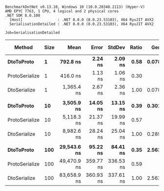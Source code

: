 ```

BenchmarkDotNet v0.13.10, Windows 10 (10.0.20348.2113) (Hyper-V)
AMD EPYC 7763, 1 CPU, 4 logical and 2 physical cores
.NET SDK 8.0.100
  [Host]                : .NET 8.0.0 (8.0.23.53103), X64 RyuJIT AVX2
  SerialisationDetailed : .NET 8.0.0 (8.0.23.53103), X64 RyuJIT AVX2

Job=SerialisationDetailed  

```
| Method         | Size | Mean        | Error     | StdDev    | Ratio | Gen0   | Gen1   | Allocated | Alloc Ratio |
|--------------- |----- |------------:|----------:|----------:|------:|-------:|-------:|----------:|------------:|
| **DtoToProto**     | **1**    |    **792.8 ns** |   **2.24 ns** |   **2.09 ns** |  **0.58** | **0.0782** |      **-** |    **1320 B** |       **0.998** |
| ProtoSerialize | 1    |    416.0 ns |   1.13 ns |   1.06 ns |  0.30 |      - |      - |       2 B |       0.002 |
| DtoSerialize   | 1    |  1,365.4 ns |   2.67 ns |   2.36 ns |  1.00 | 0.0782 |      - |    1322 B |       1.000 |
|                |      |             |           |           |       |        |        |           |             |
| **DtoToProto**     | **10**   |  **3,505.9 ns** |  **14.05 ns** |  **13.15 ns** |  **0.39** | **0.3014** | **0.0038** |    **5072 B** |       **0.997** |
| ProtoSerialize | 10   |  5,118.3 ns |  21.37 ns |  19.99 ns |  0.57 |      - |      - |      15 B |       0.003 |
| DtoSerialize   | 10   |  8,982.6 ns |  28.24 ns |  25.04 ns |  1.00 | 0.2899 |      - |    5087 B |       1.000 |
|                |      |             |           |           |       |        |        |           |             |
| **DtoToProto**     | **100**  | **29,543.6 ns** |  **95.22 ns** |  **84.41 ns** |  **0.35** | **2.5635** | **0.2441** |   **42920 B** |       **0.996** |
| ProtoSerialize | 100  | 49,470.9 ns | 359.77 ns | 336.53 ns |  0.59 |      - |      - |     151 B |       0.004 |
| DtoSerialize   | 100  | 83,658.9 ns | 360.93 ns | 337.61 ns |  1.00 | 2.5635 | 0.2441 |   43071 B |       1.000 |
